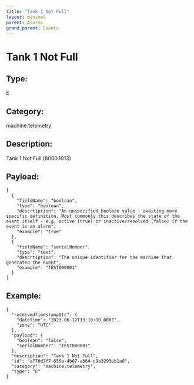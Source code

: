 ```yaml
---
title: "Tank 1 Not Full"
layout: minimal
parent: Alarms
grand_parent: Events
---
```


# Tank 1 Not Full

## Type:

E

## Category:

machine.telemetry

## Description: 

Tank 1 Not Full (8000.1013)

## Payload:

```
[
  {
    "fieldName": "boolean",
    "type": "boolean",
    "descrtiption": "An unspecified boolean value - awaiting more specific definition. Most commonly this describes the state of the event itself - e.g. active (true) or inactive/resolved (false) if the event is an alarm",
    "example": "true"
  },
  {
    "fieldName": "serialNumber",
    "type": "text",
    "descrtiption": "The unique identifier for the machine that generated the event",
    "example": "TEST000001"
  }
]
```

## Example:

```
{
  "receivedTimestampUtc": {
    "dateTime": "2023-06-12T13:10:10.000Z",
    "zone": "UTC"
  },
  "payload": {
    "boolean": "false",
    "serialNumber": "TEST000001"
  },
  "description": "Tank 1 Not Full",
  "id": "a770d7f7-655a-4b07-a364-c9a3293eb1a0",
  "category": "machine.telemetry",
  "type": "E"
}
```
